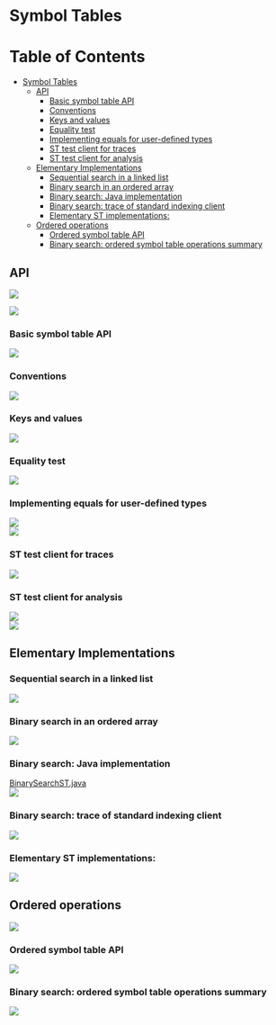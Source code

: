 # Symbol Tables
Table of Contents
=================

   * [Symbol Tables](#symbol-tables)
      * [API](#api)
         * [Basic symbol table API](#basic-symbol-table-api)
         * [Conventions](#conventions)
         * [Keys and values](#keys-and-values)
         * [Equality test](#equality-test)
         * [Implementing equals for user-defined types](#implementing-equals-for-user-defined-types)
         * [ST test client for traces](#st-test-client-for-traces)
         * [ST test client for analysis](#st-test-client-for-analysis)
      * [Elementary Implementations](#elementary-implementations)
         * [Sequential search in a linked list](#sequential-search-in-a-linked-list)
         * [Binary search in an ordered array](#binary-search-in-an-ordered-array)
         * [Binary search: Java implementation](#binary-search-java-implementation)
         * [Binary search: trace of standard indexing client](#binary-search-trace-of-standard-indexing-client)
         * [Elementary ST implementations:](#elementary-st-implementations)
      * [Ordered operations](#ordered-operations)
         * [Ordered symbol table API](#ordered-symbol-table-api)
         * [Binary search: ordered symbol table operations summary](#binary-search-ordered-symbol-table-operations-summary)
         
## API
![](media/14858685094064.jpg)

![](media/14858685408035.jpg)

### Basic symbol table API
![](media/14858685808127.jpg)

### Conventions
![](media/14858687274058.jpg)

### Keys and values
![](media/14858687079829.jpg)

### Equality test
![](media/14858688270081.jpg)

### Implementing equals for user-defined types
![](media/14858689185074.jpg)<br>
![](media/14858689928950.jpg)

### ST test client for traces
![](media/14858690586069.jpg)

### ST test client for analysis
![](media/14858691222340.jpg)<br>
![](media/14858691108668.jpg)

## Elementary Implementations
### Sequential search in a linked list
![](media/14858695822238.jpg)

### Binary search in an ordered array
![](media/14858698957711.jpg)

### Binary search: Java implementation
[BinarySearchST.java](../java/src/main/java/com/linbo/algs/datatypes/BinarySearchST.java)<br>
![](media/14858699354674.jpg)

### Binary search: trace of standard indexing client
![](media/14858700315203.jpg)

### Elementary ST implementations:
![](media/14858700611295.jpg)

## Ordered operations  
![](media/14858701508192.jpg)

### Ordered symbol table API
![](media/14858701793022.jpg)

### Binary search: ordered symbol table operations summary
![](media/14858702009933.jpg)

